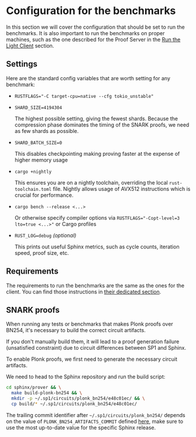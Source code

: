 # Configuration for the benchmarks

In this section we will cover the configuration that should be set to run the benchmarks. It is also
important to run the benchmarks on proper machines, such as the one described for the Proof Server in
the [Run the Light Client](../run/overview.md) section.

## Settings

Here are the standard config variables that are worth setting for any benchmark:

- `RUSTFLAGS="-C target-cpu=native --cfg tokio_unstable"`
- `SHARD_SIZE=4194304`

  The highest possible setting, giving the fewest shards. Because the compression phase dominates the timing of the
  SNARK proofs, we need as few shards as possible.

- `SHARD_BATCH_SIZE=0`

  This disables checkpointing making proving faster at the expense of higher memory usage

- `cargo +nightly`

  This ensures you are on a nightly toolchain, overriding the local `rust-toolchain.toml` file. Nightly allows usage
  of AVX512 instructions which is crucial for performance.

- `cargo bench --release <...>`

  Or otherwise specify compiler options via `RUSTFLAGS="-Copt-level=3 lto=true <...>"` or Cargo profiles

- `RUST_LOG=debug` _(optional)_

  This prints out useful Sphinx metrics, such as cycle counts, iteration speed, proof size, etc.

## Requirements

The requirements to run the benchmarks are the same as the ones for the client. You can find those instructions
in [their dedicated section](../run/configuration.md).

## SNARK proofs

When running any tests or benchmarks that makes Plonk proofs over BN254, it's necessary to build the correct circuit artifacts.

If you don't manually build them, it will lead to a proof generation failure (unsatisfied constraint) due to
circuit differences between SP1 and Sphinx.

To enable Plonk proofs, we first need to generate the necessary circuit artifacts.

We need to head to the Sphinx repository and run the build script:

```bash
cd sphinx/prover && \
  make build-plonk-bn254 && \
  mkdir -p ~/.sp1/circuits/plonk_bn254/e48c01ec/ && \
  cp build/* ~/.sp1/circuits/plonk_bn254/e48c01ec/
```

The trailing commit identifier after `~/.sp1/circuits/plonk_bn254/` depends on the value of `PLONK_BN254_ARTIFACTS_COMMIT`
defined [here](https://github.com/lurk-lab/sphinx/blob/dev/prover/src/install.rs),
make sure to use the most up-to-date value for the specific Sphinx release.
